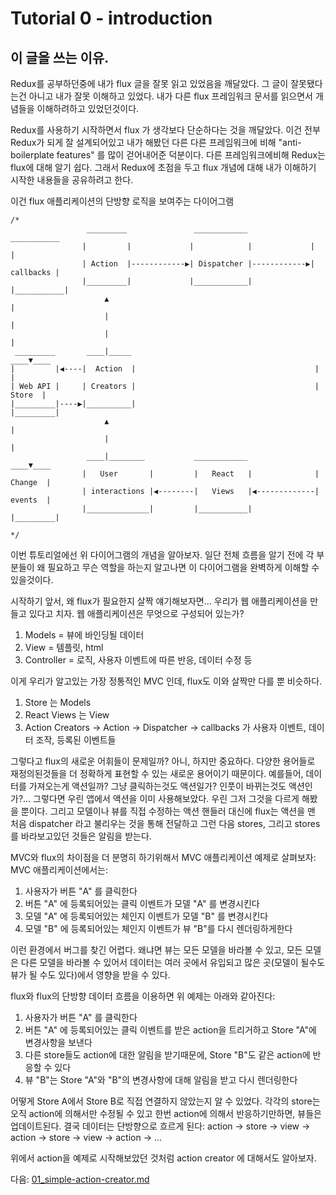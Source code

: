 <!-- Tutorial 0 - introduction.js -->
# Tutorial 0 - introduction
<!-- 
Why this tutorial?
While trying to learn Redux, I realized that I had accumulated incorrect knowledge about flux through articles I read and personal experience. I don't mean that articles about flux are not well written but I just didn't grasp concepts correctly. In the end, I was just applying documentation of different flux frameworks (Reflux, Flummox, FB Flux) and trying to make them match with the theoretical concept I read about (actions / actions creators, store, dispatcher, etc).
Only when I started using Redux did I realize that flux is more simple than I thought. This is all thanks to Redux being very well designed and having removed a lot of "anti-boilerplate features" introduced by other frameworks I tried before. I now feel that Redux is a much better way to learn about flux than many other frameworks. That's why I want now to share with everyone, using my own words,
flux concepts that I am starting to grasp, focusing on the use of Redux.
-->

## 이 글을 쓰는 이유.
Redux를 공부하던중에 내가 flux 글을 잘못 읽고 있었음을 깨달았다. 그 글이 잘못됐다는건 아니고 내가 잘못 이해하고 있었다. 내가 다른 flux 프레임워크 문서를 읽으면서 개념들을 이해하려하고 있었던것이다.

Redux를 사용하기 시작하면서 flux 가 생각보다 단순하다는 것을 깨달았다. 이건 전부 Redux가 되게 잘 설계되어있고 내가 해봤던 다른 다른 프레임워크에 비해 "anti-boilerplate features" 를 많이 걷어내어준 덕분이다. 다른 프레임워크에비해 Redux는 flux에 대해 알기 쉽다. 그래서 Redux에 초점을 두고 flux 개념에 대해 내가 이해하기 시작한 내용들을 공유하려고 한다.

<!-- You may have seen this diagram representing the famous unidirectional data flow of a flux application: -->

이건 flux 애플리케이션의 단방향 로직을 보여주는 다이어그램
```
/*
                 _________               ____________               ___________
                |         |             |            |             |           |
                | Action  |------------▶| Dispatcher |------------▶| callbacks |
                |_________|             |____________|             |___________|
                     ▲                                                   |
                     |                                                   |
                     |                                                   |
 _________       ____|_____                                          ____▼____
|         |◀----|  Action  |                                        |         |
| Web API |     | Creators |                                        |  Store  |
|_________|----▶|__________|                                        |_________|
                     ▲                                                   |
                     |                                                   |
                 ____|________           ____________                ____▼____
                |   User       |         |   React   |              | Change  |
                | interactions |◀--------|   Views   |◀-------------| events  |
                |______________|         |___________|              |_________|

*/
```

<!-- In this tutorial we'll gradually introduce you to concepts of the diagram above. But instead of trying to explain this complete diagram and the overall flow it describes, we'll take each piece separately and try to understand why it exists and what role it plays. In the end you'll see that this diagram makes perfect sense
once we understand each of its parts. -->

이번 튜토리얼에선 위 다이어그램의 개념을 알아보자.
일단 전체 흐름을 알기 전에 각 부분들이 왜 필요하고 무슨 역할을 하는지 알고나면 이 다이어그램을 완벽하게 이해할 수 있을것이다.

<!-- But before we start, let's talk a little bit about why flux exists and why we need it...
Let's pretend we're building a web application. What are all web applications made of?
1) Templates / html = View
2) Data that will populate our views = Models
3) Logic to retrieve data, glue all views together and to react accordingly to user events, data modifications, etc. = Controller -->

시작하기 앞서, 왜 flux가 필요한지 살짝 얘기해보자면...
우리가 웹 애플리케이션을 만들고 있다고 치자. 웹 애플리케이션은 무엇으로 구성되어 있는가?
1) Models = 뷰에 바인딩될 데이터
2) View = 템플릿, html
3) Controller = 로직, 사용자 이벤트에 따른 반응, 데이터 수정 등

<!-- This is the very classic MVC that we all know about. But it actually looks like concepts of flux, just expressed in a slightly different way:
- Models look like stores
- user events, data modifications and their handlers look like
  "action creators" -> action -> dispatcher -> callback
- Views look like React views (or anything else as far as flux is concerned) -->

이게 우리가 알고있는 가장 정통적인 MVC 인데, flux도 이와 살짝만 다를 뿐 비슷하다.
1) Store 는 Models
2) React Views 는 View
3) Action Creators -> Action -> Dispatcher -> callbacks 가 사용자 이벤트, 데이터 조작, 등록된 이벤트들

<!-- So is flux just a matter of new vocabulary? Not exactly. But vocabulary DOES matter, because by introducing these new terms we are now able to express more precisely things that were regrouped under various terminologies... For example, isn't a data fetch an action? Just like a click is also an action?
And a change in an input is an action too... Then we're all already used to issuing actions from our applications, we were just calling them differently. And instead of having handlers for those actions directly modify Models or Views, flux ensures all actions go first through something called a dispatcher, then through our stores, and finally all watchers of stores are notified. -->

그렇다고 flux의 새로운 어휘들이 문제일까? 아니, 하지만 중요하다. 다양한 용어들로 재정의된것들을 더 정확하게 표현할 수 있는 새로운 용어이기 때문이다. 예를들어, 데이터를 가져오는게 액션일까? 그냥 클릭하는것도 액션일가? 인풋이 바뀌는것도 액션인가?... 그렇다면 우린 앱에서 액션을 이미 사용해보았다. 우린 그저 그것을 다르게 해봤을 뿐이다. 그리고 모델이나 뷰를 직접 수정하는 액션 핸들러 대신에 flux는 액션을 맨 처음 dispatcher 라고 불리우는 것을 통해 전달하고 그런 다음 stores, 그리고 stores를 바라보고있던 것들은 알림을 받는다.

<!-- To get more clarity how MVC and flux differ, we'll take a classic use-case in an MVC application:
In a classic MVC application you could easily end up with:
1) User clicks on button "A"
2) A click handler on button "A" triggers a change on Model "A"
3) A change handler on Model "A" triggers a change on Model "B"
4) A change handler on Model "B" triggers a change on View "B" that re-renders itself -->

MVC와 flux의 차이점을 더 분명히 하기위해서 MVC 애플리케이션 예제로 살펴보자:
MVC 애플리케이션에서는:
1) 사용자가 버튼 "A" 를 클릭한다
2) 버튼 "A" 에 등록되어있는 클릭 이벤트가 모델 "A" 를 변경시킨다
3) 모델 "A" 에 등록되어있는 체인지 이벤트가 모델 "B" 를 변경시킨다
4) 모델 "B" 에 등록되어있는 체인지 이벤트가 뷰 "B"를 다시 렌더링하게한다

<!-- Finding the source of a bug in such an environment when something goes wrong can become quite challenging very quickly. This is because every View can watch every Model, and every Model can watch other Models, so
basically data can arrive from a lot of places and be changed by a lot of sources (any views or any models). -->

이런 환경에서 버그를 찾긴 어렵다. 왜냐면 뷰는 모든 모델을 바라볼 수 있고, 모든 모델은 다른 모델을 바라볼 수 있어서 데이터는 여러 곳에서 유입되고 많은 곳(모델이 될수도 뷰가 될 수도 있다)에서 영향을 받을 수 있다.

<!-- Whereas when using flux and its unidirectional data flow, the example above could become:
1) user clicks on button "A"
2) a handler on button "A" triggers an action that is dispatched and produces a change on Store "A"
3) since all other stores are also notified about the action, Store B can react to the same action too
4) View "B" gets notified by the change in Stores A and B, and re-renders -->

flux와 flux의 단방향 데이터 흐름을 이용하면 위 예제는 아래와 같아진다:
1) 사용자가 버튼 "A" 를 클릭한다
2) 버튼 "A" 에 등록되어있는 클릭 이벤트를 받은 action을 트리거하고 Store "A"에 변경사항을 보낸다
3) 다른 store들도 action에 대한 알림을 받기때문에, Store "B"도 같은 action에 반응할 수 있다
4) 뷰 "B"는 Store "A"와 "B"의 변경사항에 대해 알림을 받고 다시 렌더링한다

<!-- See how we avoid directly linking Store A to Store B? Each store can only be modified by an action and nothing else. And once all stores have replied to an action, views can finally update. So in the end, data always flows in one way: action -> store -> view -> action -> store -> view -> action -> ... -->

어떻게 Store A에서 Store B로 직접 연결하지 않았는지 알 수 있었다. 각각의 store는 오직 action에 의해서만 수정될 수 있고 한번 action에 의해서 반응하기만하면, 뷰들은 업데이트된다. 결국 데이터는 단방향으로 흐르게 된다: action -> store -> view -> action -> store -> view -> action -> ...

<!-- Just as we started our use case above from an action, let's start our tutorial with actions and action creators. -->

위에서 action을 예제로 시작해보았던 것처럼 action creator 에 대해서도 알아보자.

<!-- Go to next tutorial: 01_simple-action-creator.js -->

다음: [01_simple-action-creator.md](./01_simple-action-creator.md)

